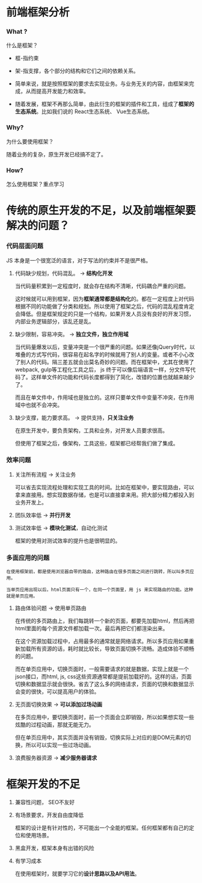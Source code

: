 # 前端框架分析

### What ?

什么是框架？

* 框-指约束

* 架-指支撑，各个部分的结构和它们之间的依赖关系。

* 简单来说，就是按照框架的要求去实现业务。与业务无关的内容，由框架来完成，从而提高开发能力和效率。

* 随着发展，框架不再那么简单，由此衍生的框架的插件和工具，组成了**框架的生态系统**。比如我们说的 React生态系统、 Vue生态系统。


### Why? 

为什么要使用框架？

随着业务的复杂，原生开发已经搞不定了。


### How?

怎么使用框架？重点学习


# 传统的原生开发的不足，以及前端框架要解决的问题？

### 代码层面问题

JS 本身是一个很宽泛的语言，对于写法的约束并不是很严格。

1. 代码缺少规划，代码混乱。      ->      **结构化开发**

    当代码量积累到一定程度时，就会存在结构不清晰，代码耦合严重的问题。

    这时候就可以用到框架，因为**框架通常都是结构化**的。都在一定程度上对代码根据不同的功能做了分类和规划。所以使用了框架之后，代码的混乱程度肯定会降低。但是框架规定的只是一个结构，如果开发人员没有良好的开发习惯，内部业务逻辑部分，该乱还是乱。

2.  缺少限制，容易冲突。        ->      **独立文件，独立作用域**

    当代码量爆发以后，变量冲突是一个很严重的问题。如果还像jQuery时代，以堆叠的方式写代码，很容易在起名字的时候就用了别人的变量。或者不小心改了别人的代码。隔三差五就会出莫名奇妙的问题。而在框架中，尤其在使用了webpack, gulp等工程化工具之后， js 终于可以像后端语言一样，分文件写代码了。这样单文件的功能和代码长度都得到了简化，改错的位置也就越来越少了。

    而且在单文件中，作用域也是独立的。这样只要单文件中变量不冲突，在作用域中也就不会冲突。

3.  缺少支撑，能力要求高。      ->      提供支持，**只关注业务**

    在原生开发中，要负责架构，工具和业务，对开发人员要求很高。

    但使用了框架之后，像架构，工具这些，框架都已经帮我们做了集成。


### 效率问题

1.  关注所有流程        ->       关注业务

    可以省去实现流程处理和实现工具的时间。比如在框架中，要实现路由，可以拿来直接用。想实现数据存储，也是可以直接拿来用。把大部分精力都投入到业务开发上。

2.  团队效率低          ->      **并行开发**


3.  测试效率低          ->      **模块化测试**，自动化测试
    
    框架的使用对测试效率的提升也是很明显的。


### 多面应用的问题
    
    在使用框架前，都是使用浏览器自带的路由，这种路由在很多页面之间进行跳转，所以叫多页应用。

    当单页应用出现以后，html页面只有一个，在同一个页面里，用 js 来实现路由的功能。这种就是单页应用。

1.  路由体验问题        ->      使用单页路由

    在传统的多页路由上，我们每跳转一个新的页面，都要先加载html，然后再把html里面的每个资源文件都加载一次。最后再把它们都渲染出来。

    在这个资源加载过程中，占用最多的通常就是网络请求。所以多页应用如果重新加载所有资源的话，耗时就比较长，导致页面切换不流畅。造成体验不顺畅的问题。

    而在单页应用中，切换页面时，一般需要请求的就是数据，实现上就是一个json接口，而html, js, css这些资源通常都是提前加载好的。这样的话，页面切换和数据显示就会很快。省去了这么多的网络请求，页面的切换和数据显示会变的很快，可以提高用户的体验。


2.  无页面切换效果      ->     **可以添加过场动画**    

    在多页应用中，要切换页面时，前一个页面会立即销毁，所以如果想实现一些炫酷的过程动画，那就无能无力。

    但在单页应用中，其实页面并没有销毁，切换实际上对应的是DOM元素的切换，所以可以实现一些过场动画。


3.  浪费服务器资源      ->      **减少服务器请求**


# 框架开发的不足

1. 兼容性问题， SEO不友好

2. 有场景要求，开发自由度降低

    框架的设计是有针对性的，不可能出一个全能的框架。任何框架都有自己的定位和使用场景。

3. 黑盒开发，框架本身有出错的风险

4. 有学习成本

    在使用框架时，就要学习它的**设计思路以及API用法**。




